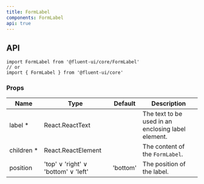 ```yaml
---
title: FormLabel
components: FormLabel
api: true
---
```


## API

```
import FormLabel from '@fluent-ui/core/FormLabel'
// or
import { FormLabel } from '@fluent-ui/core'
```

### Props

| Name | Type | Default | Description |
| --- | --- | --- | --- |
| label&nbsp;* | React.ReactText |  | The text to be used in an enclosing label element. |
| children&nbsp;* | React.ReactElement |  | The content of the `FormLabel`. |
| position | 'top' &or; 'right' &or; 'bottom' &or; 'left' | 'bottom' | The position of the label. |
